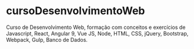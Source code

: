 # cursoDesenvolvimentoWeb
Curso de Desenvolvimento Web, formação com conceitos e exercícios de Javascript, React, Angular 9, Vue JS, Node, HTML, CSS, jQuery, Bootstrap, Webpack, Gulp, Banco de Dados.

